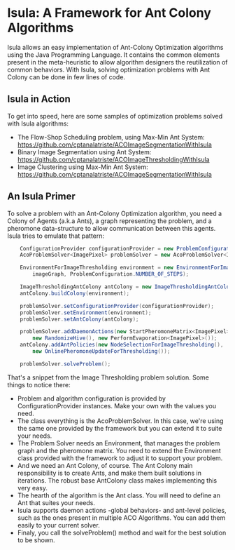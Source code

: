 # Isula: A Framework for Ant Colony Algorithms

Isula allows an easy implementation of Ant-Colony Optimization algorithms using the Java Programming Language. It contains the common elements present in the meta-heuristic to allow algorithm designers the reutilization of common behaviors. With Isula, solving optimization problems with Ant Colony can be done in few lines of code.

Isula in Action
---------------
To get into speed, here are some samples of optimization problems solved with Isula algorithms:
* The Flow-Shop Scheduling  problem, using Max-Min Ant System: https://github.com/cptanalatriste/ACOImageSegmentationWithIsula
* Binary Image Segmentation using Ant System: https://github.com/cptanalatriste/ACOImageThresholdingWithIsula
* Image Clustering using Max-Min Ant System: https://github.com/cptanalatriste/ACOImageSegmentationWithIsula

An Isula Primer
---------------
To solve a problem with an Ant-Colony Optimization algorithm, you need a Colony of Agents (a.k.a Ants), a graph representing the problem, and a pheromone data-structure to allow communication between this agents. Isula tries to emulate that pattern:

```java
    ConfigurationProvider configurationProvider = new ProblemConfiguration();
    AcoProblemSolver<ImagePixel> problemSolver = new AcoProblemSolver<ImagePixel>();

    EnvironmentForImageThresholding environment = new EnvironmentForImageThresholding(
        imageGraph, ProblemConfiguration.NUMBER_OF_STEPS);

    ImageThresholdingAntColony antColony = new ImageThresholdingAntColony();
    antColony.buildColony(environment);

    problemSolver.setConfigurationProvider(configurationProvider);
    problemSolver.setEnvironment(environment);
    problemSolver.setAntColony(antColony);

    problemSolver.addDaemonActions(new StartPheromoneMatrix<ImagePixel>(),
        new RandomizeHive(), new PerformEvaporation<ImagePixel>());
    antColony.addAntPolicies(new NodeSelectionForImageThresholding(),
        new OnlinePheromoneUpdateForThresholding());

    problemSolver.solveProblem();
```
That's a snippet from the Image Thresholding  problem solution. Some things to notice there:
* Problem and algorithm configuration is provided by ConfigurationProvider instances. Make your own with the values you need.
* The class everything is the AcoProblemSolver. In this case, we're using the same one provided by the framework but you can extend it to suite your needs.
* The Problem Solver needs an Environment, that manages the problem graph and the pheromone matrix. You need to extend the Environment class provided with the framework to adjust it to support your problem.
* And we need an Ant Colony, of course. The Ant Colony main responsibility is to create Ants, and make them built solutions in iterations. The robust base AntColony class makes implementing this very easy.
* The hearth of the algorithm is the Ant class. You will need to define an Ant that suites your needs.
* Isula supports daemon actions -global behaviors- and ant-level policies, such as the ones present in multiple ACO Algorithms. You can add them easily to your current solver.
* Finaly, you call the solveProblem() method and wait for the best solution to be shown.
